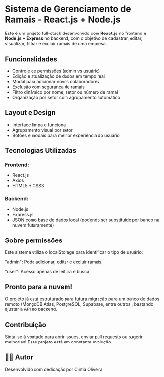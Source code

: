 # Sistema de Gerenciamento de Ramais - React.js + Node.js

Este é um projeto full-stack desenvolvido com **React.js** no frontend e **Node.js + Express** no backend, com o objetivo de cadastrar, editar, visualizar, filtrar e excluir ramais de uma empresa. 

## Funcionalidades

- Controle de permissões (admin vs usuário)
- Edição e atualização de dados em tempo real
- Modal para adicionar novos colaboradores
- Exclusão com segurança de ramais
- Filtro dinâmico por nome, setor ou número de ramal
- Organização por setor com agrupamento automático

## Layout e Design

- Interface limpa e funcional
- Agrupamento visual por setor
- Botões e modais para melhor experiência do usuário


## Tecnologias Utilizadas

### Frontend:
- React.js
- Axios
- HTML5 + CSS3

### Backend:
- Node.js
- Express.js
- JSON como base de dados local (podendo ser substituído por banco na nuvem futuramente)

## Sobre permissões
Este sistema utiliza o localStorage para identificar o tipo de usuário:

"admin": Pode adicionar, editar e excluir ramais.

"user": Acesso apenas de leitura e busca.

## Pronto para a nuvem!
O projeto já está estruturado para futura migração para um banco de dados remoto (MongoDB Atlas, PostgreSQL, Supabase, entre outros), bastando ajustar a API no backend.

## Contribuição
Sinta-se à vontade para abrir issues, enviar pull requests ou sugerir melhorias! Esse projeto está em constante evolução.

## 🧑‍💻 Autor
Desenvolvido com dedicação por Cintia Oliveira






